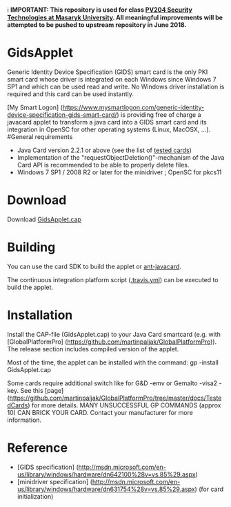 :information_source: **IMPORTANT: This repository is used for class [PV204 Security Technologies at Masaryk University](https://is.muni.cz/auth/predmety/predmet?lang=en;setlang=en;pvysl=3141746). All meaningful improvements will be attempted to be pushed to upstream repository in June 2018.**

# GidsApplet
Generic Identity Device Specification (GIDS) smart card is the only PKI smart card whose driver is integrated on each Windows since Windows 7 SP1 and which can be used read and write. No Windows driver installation is required and this card can be used instantly.

[My Smart Logon] (https://www.mysmartlogon.com/generic-identity-device-specification-gids-smart-card/)  is providing free of charge a javacard applet to transform a java card into a GIDS smart card and its integration in OpenSC for other operating systems (Linux, MacOSX, …).
#General requirements

* Java Card version 2.2.1 or above (see the list of [tested cards](https://www.mysmartlogon.com/generic-identity-device-specification-gids-smart-card/tested-cards/))
* Implementation of the "requestObjectDeletion()"-mechanism of the Java Card API is recommended to be able to properly delete files.
* Windows 7 SP1 / 2008 R2 or later for the minidriver ; OpenSC for pkcs11

# Download

Download [GidsApplet.cap](https://github.com/vletoux/GidsApplet/releases)

# Building

You can use the card SDK to build the applet or [ant-javacard](https://github.com/martinpaljak/ant-javacard).

The continuous integration platform script ([.travis.yml](.travis.yml)) can be executed to build the applet.

# Installation

Install the CAP-file (GidsApplet.cap) to your Java Card smartcard (e.g. with [GlobalPlatformPro] (https://github.com/martinpaljak/GlobalPlatformPro)).
The release section includes compiled version of the applet.

Most of the time, the applet can be installed with the command:
gp -install GidsApplet.cap

Some cards require additional switch like for G&D -emv or Gemalto -visa2 -key. See this [page] (https://github.com/martinpaljak/GlobalPlatformPro/tree/master/docs/TestedCards) for more details.
MANY UNSUCCESSFUL GP COMMANDS (approx 10) CAN BRICK YOUR CARD. Contact your manufacturer for more information.

# Reference
* [GIDS specification] (http://msdn.microsoft.com/en-us/library/windows/hardware/dn642100%28v=vs.85%29.aspx)
* [minidriver specification] (http://msdn.microsoft.com/en-us/library/windows/hardware/dn631754%28v=vs.85%29.aspx) (for card initialization)

